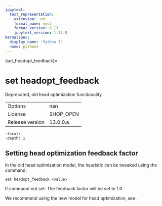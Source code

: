 ```yaml
---
jupytext:
  text_representation:
    extension: .md
    format_name: myst
    format_version: 0.13
    jupytext_version: 1.13.8
kernelspec:
  display_name: 'Python 3'
  name: python3
---
```


(set_headopt_feedback)=
# set headopt_feedback
Deprecated, old head optimization functionality

|   |   |
|---|---|
|Options|nan|
|License|SHOP_OPEN|
|Release version|13.0.0.a|

```{contents}
:local:
:depth: 1
```

## Setting head optimization feedback factor
In the old head optimization model, the heuristic can be tweaked using the command:
```
set headopt_feedback <value>
```

If command not set: The feedback factor will be set to 1.0

We recommend using the new model for head optimization, see [](set_power_head_optimization).



